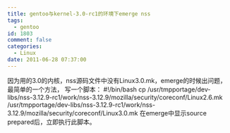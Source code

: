 ```yaml
---
title: gentoo与kernel-3.0-rc1的环境下emerge nss
tags:
  - gentoo
id: 1803
comment: false
categories:
  - Linux
date: 2011-06-28 07:37:00
---
```


因为用的3.0的内核，nss源码文件中没有Linux3.0.mk，emerge的时候出问题，最简单的一个方法，
写一个脚本：
#!/bin/bash
cp /usr/tmpportage/dev-libs/nss-3.12.9-rc1/work/nss-3.12.9/mozilla/security/coreconf/Linux2.6.mk /usr/tmpportage/dev-libs/nss-3.12.9-rc1/work/nss-3.12.9/mozilla/security/coreconf/Linux3.0.mk
在emerge中显示source prepared后，立即执行此脚本。